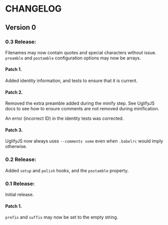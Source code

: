 #  CHANGELOG  #

##  Version 0  ##

###  0.3 Release:

Filenames may now contain quotes and special characters without issue.
`preamble` and `postamble` configuration options may now be arrays.

####  Patch 1.

Added identity information, and tests to ensure that it is current.

####  Patch 2.

Removed the extra preamble added during the minify step.
See UglifyJS docs to see how to ensure comments are not removed during
  minification.

An error (incorrect ID) in the identity tests was corrected.

####  Patch 3.

UglifyJS now always uses `--comments some` even when `.babelrc` would
  imply otherwise.

###  0.2 Release:

Added `setup` and `polish` hooks, and the `postamble` property.

###  0.1 Release:

Initial release.

####  Patch 1.

`prefix` and `suffix` may now be set to the empty string.
